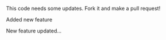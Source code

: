 This code needs some updates. Fork it and make a pull request!


Added new feature

New feature updated...
